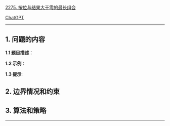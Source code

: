 [2275. 按位与结果大于零的最长组合](https://leetcode.cn/problems/largest-combination-with-bitwise-and-greater-than-zero)

[ChatGPT](chat.openai.com)

---

## 1. 问题的内容
**1.1 题目描述**：

**1.2 示例**：

**1.3 提示**:

## 2. 边界情况和约束


## 3. 算法和策略

---

